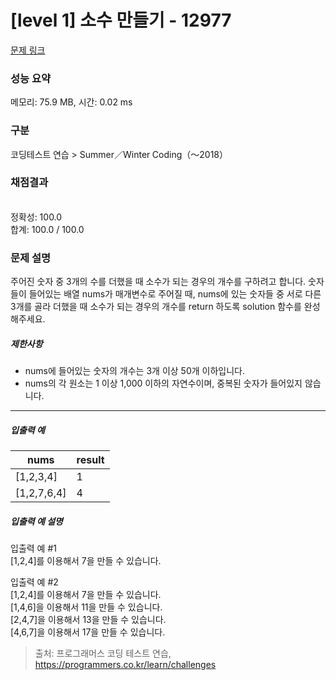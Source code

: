 # [level 1] 소수 만들기 - 12977 

[문제 링크](https://school.programmers.co.kr/learn/courses/30/lessons/12977) 

### 성능 요약

메모리: 75.9 MB, 시간: 0.02 ms

### 구분

코딩테스트 연습 > Summer／Winter Coding（～2018）

### 채점결과

<br/>정확성: 100.0<br/>합계: 100.0 / 100.0

### 문제 설명

<p>주어진 숫자 중 3개의 수를 더했을 때 소수가 되는 경우의 개수를 구하려고 합니다. 숫자들이 들어있는 배열 nums가 매개변수로 주어질 때, nums에 있는 숫자들 중 서로 다른 3개를 골라 더했을 때 소수가 되는 경우의 개수를 return 하도록 solution 함수를 완성해주세요.</p>

<h5>제한사항</h5>

<ul>
<li>nums에 들어있는 숫자의 개수는 3개 이상 50개 이하입니다.</li>
<li>nums의 각 원소는 1 이상 1,000 이하의 자연수이며, 중복된 숫자가 들어있지 않습니다.</li>
</ul>

<hr>

<h5>입출력 예</h5>
<table class="table">
        <thead><tr>
<th>nums</th>
<th>result</th>
</tr>
</thead>
        <tbody><tr>
<td>[1,2,3,4]</td>
<td>1</td>
</tr>
<tr>
<td>[1,2,7,6,4]</td>
<td>4</td>
</tr>
</tbody>
      </table>
<h5>입출력 예 설명</h5>

<p>입출력 예 #1<br>
[1,2,4]를 이용해서 7을 만들 수 있습니다.</p>

<p>입출력 예 #2<br>
[1,2,4]를 이용해서 7을 만들 수 있습니다.<br>
[1,4,6]을 이용해서 11을 만들 수 있습니다.<br>
[2,4,7]을 이용해서 13을 만들 수 있습니다.<br>
[4,6,7]을 이용해서 17을 만들 수 있습니다.</p>


> 출처: 프로그래머스 코딩 테스트 연습, https://programmers.co.kr/learn/challenges